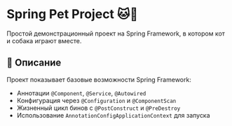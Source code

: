 # Spring Pet Project 🐱🐶

Простой демонстрационный проект на Spring Framework, в котором кот и собака играют вместе.

## 📌 Описание

Проект показывает базовые возможности Spring Framework:

- Аннотации `@Component`, `@Service`, `@Autowired`
- Конфигурация через `@Configuration` и `@ComponentScan`
- Жизненный цикл бинов с `@PostConstruct` и `@PreDestroy`
- Использование `AnnotationConfigApplicationContext` для запуска
